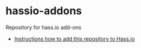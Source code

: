 # hassio-addons
Repository for hass.io add-ons
 - [Instructions how to add this repository to Hass.io](https://www.home-assistant.io/hassio/installing_third_party_addons/)
